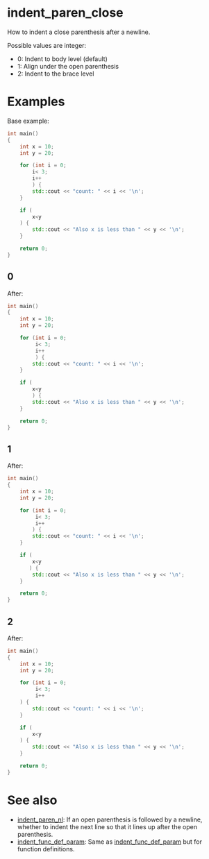 # indent_paren_close

How to indent a close parenthesis after a newline.

Possible values are integer:

* 0: Indent to body level (default)
* 1: Align under the open parenthesis
* 2: Indent to the brace level

# Examples
Base example:
```cpp
int main()
{
	int x = 10;
	int y = 20;

	for (int i = 0;
		i< 3;
		i++
		) {
		std::cout << "count: " << i << '\n';
	}

	if (
		x<y
	) {
		std::cout << "Also x is less than " << y << '\n';
	}

	return 0;
}
```

## 0
After:
```cpp
int main()
{
	int x = 10;
	int y = 20;

	for (int i = 0;
	     i< 3;
	     i++
	     ) {
		std::cout << "count: " << i << '\n';
	}

	if (
	    x<y
	    ) {
		std::cout << "Also x is less than " << y << '\n';
	}

	return 0;
}
```

## 1
After:
```cpp
int main()
{
	int x = 10;
	int y = 20;

	for (int i = 0;
	     i< 3;
	     i++
	    ) {
		std::cout << "count: " << i << '\n';
	}

	if (
	    x<y
	   ) {
		std::cout << "Also x is less than " << y << '\n';
	}

	return 0;
}
```

## 2
After:
```cpp
int main()
{
	int x = 10;
	int y = 20;

	for (int i = 0;
	     i< 3;
	     i++
	) {
		std::cout << "count: " << i << '\n';
	}

	if (
	    x<y
	) {
		std::cout << "Also x is less than " << y << '\n';
	}

	return 0;
}
```



# See also
* [indent_paren_nl](indent_paren_nl): If an open parenthesis is followed by a newline, whether to indent the next line so that it lines up after the open parenthesis.
* [indent_func_def_param](indent_func_def_param.md): Same as [indent_func_def_param](indent_func_def_param.md) but for function definitions.

